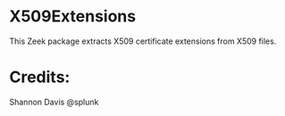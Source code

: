X509Extensions
=================================

This Zeek package extracts X509 certificate extensions from X509 files.  

# Credits:
Shannon Davis @splunk   
